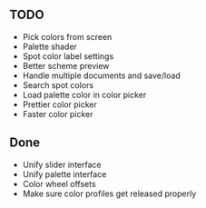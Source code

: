 ## TODO ##
* Pick colors from screen
* Palette shader
* Spot color label settings
* Better scheme preview
* Handle multiple documents and save/load
* Search spot colors
* Load palette color in color picker
* Prettier color picker
* Faster color picker

## Done ##
* Unify slider interface
* Unify palette interface
* Color wheel offsets
* Make sure color profiles get released properly